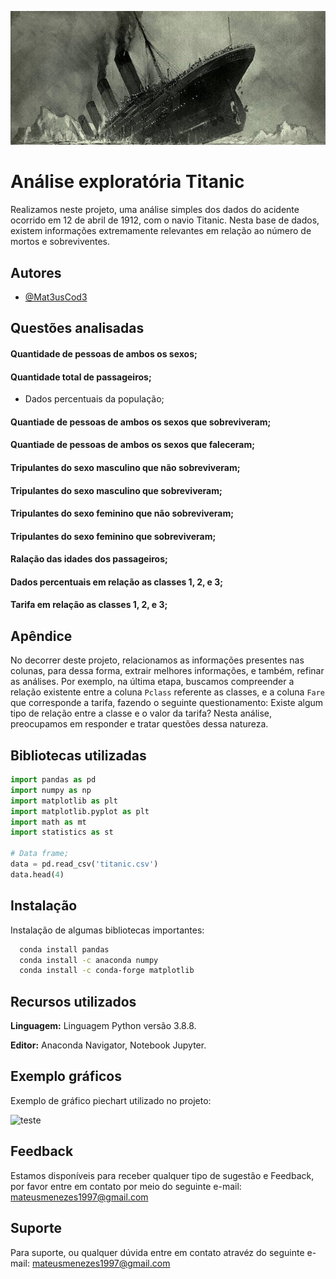 
<p align="center">
  <img src="https://github.com/Mat3usCod3/Titanic/blob/main/img.jpg?raw=true"/>
</p>


# Análise exploratória Titanic

Realizamos neste projeto, uma análise simples dos dados do acidente ocorrido em 12 de abril de 1912, com o navio Titanic. Nesta base de dados, existem informações extremamente relevantes em relação ao número de mortos e sobreviventes.

## Autores

- [@Mat3usCod3](https://github.com/Mat3usCod3)


## Questões analisadas

#### Quantidade de pessoas de ambos os sexos;


#### Quantidade total de passageiros;


+ Dados percentuais da população; 


#### Quantiade de pessoas de ambos os sexos que sobreviveram;

#### Quantiade de pessoas de ambos os sexos que faleceram;

#### Tripulantes do sexo masculino que não sobreviveram;

#### Tripulantes do sexo masculino que sobreviveram;

#### Tripulantes do sexo feminino que não sobreviveram;

#### Tripulantes do sexo feminino que sobreviveram;

#### Ralação das idades dos passageiros;

#### Dados percentuais em relação as classes 1, 2, e 3;

#### Tarifa em relação as classes 1, 2, e 3; 

## Apêndice

No decorrer deste projeto, relacionamos as informações presentes nas colunas, para dessa forma, extrair melhores informações, e também, refinar as análises. Por exemplo, na última etapa, buscamos compreender a relação existente entre a coluna `Pclass` referente as classes, e a coluna `Fare` que corresponde a tarifa, fazendo o seguinte questionamento: Existe algum tipo de relação entre a classe e o valor da tarifa? Nesta análise, preocupamos em responder e tratar questões dessa natureza.


## Bibliotecas utilizadas 

```python
import pandas as pd
import numpy as np
import matplotlib as plt
import matplotlib.pyplot as plt
import math as mt
import statistics as st

# Data frame;
data = pd.read_csv('titanic.csv')
data.head(4)

```


## Instalação 

Instalação de algumas bibliotecas importantes:

```bash
  conda install pandas
  conda install -c anaconda numpy
  conda install -c conda-forge matplotlib
```
    
## Recursos utilizados
**Linguagem:** Linguagem Python versão 3.8.8.

**Editor:** Anaconda Navigator, Notebook Jupyter.


## Exemplo gráficos

Exemplo de gráfico piechart utilizado no projeto:

![teste](https://github.com/Mat3usCod3/Simple-analise/blob/main/grafico.png?raw=true)
## Feedback

Estamos disponíveis para receber qualquer tipo de sugestão e Feedback, por favor entre em contato por meio do seguinte e-mail: mateusmenezes1997@gmail.com


## Suporte

Para suporte, ou qualquer dúvida entre em contato atravéz do seguinte e-mail: mateusmenezes1997@gmail.com

